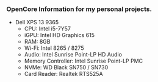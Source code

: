 ### OpenCore Information for my personal projects.

- Dell XPS 13 9365
	- CPU: Intel i5-7Y57
	- iGPU: Intel HD Graphics 615 
	- RAM: 8GB
	- Wi-Fi: Intel 8265 / 8275
	- Audio: Intel Sunrise Point-LP HD Audio
	- Memory Controller: Intel Sunrise Point-LP PMC
	- NVMe: WD Black SN750 / SN730
	- Card Reader: Realtek RTS525A
